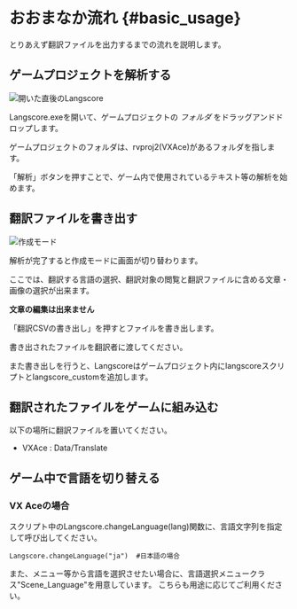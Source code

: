 # おおまなか流れ {#basic_usage}

とりあえず翻訳ファイルを出力するまでの流れを説明します。

## ゲームプロジェクトを解析する

![開いた直後のLangscore](langscore_exe.gif)

Langscore.exeを開いて、ゲームプロジェクトの *フォルダ* をドラッグアンドドロップします。

ゲームプロジェクトのフォルダは、rvproj2(VXAce)があるフォルダを指します。

「解析」ボタンを押すことで、ゲーム内で使用されているテキスト等の解析を始めます。


## 翻訳ファイルを書き出す

![作成モード](editMode.png)

解析が完了すると作成モードに画面が切り替わります。

ここでは、翻訳する言語の選択、翻訳対象の閲覧と翻訳ファイルに含める文章・画像の選択が出来ます。

**文章の編集は出来ません**

「翻訳CSVの書き出し」を押すとファイルを書き出します。

書き出されたファイルを翻訳者に渡してください。

また書き出しを行うと、Langscoreはゲームプロジェクト内にlangscoreスクリプトとlangscore_customを追加します。


## 翻訳されたファイルをゲームに組み込む

以下の場所に翻訳ファイルを置いてください。

* VXAce : Data/Translate


## ゲーム中で言語を切り替える

### VX Aceの場合

スクリプト中のLangscore.changeLanguage(lang)関数に、言語文字列を指定して呼び出してください。

```
Langscore.changeLanguage("ja")  #日本語の場合
```

また、メニュー等から言語を選択させたい場合に、言語選択メニュークラス"Scene_Language"を用意しています。
こちらも用途に応じてご利用ください。